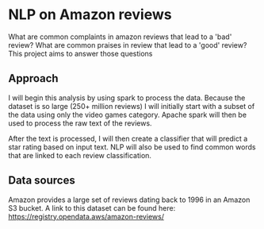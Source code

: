 # NLP on Amazon reviews
What are common complaints in amazon reviews that lead to a 'bad' review? What are common praises in review that lead to a 'good' review? This project aims to answer those questions

## Approach
I will begin this analysis by using spark to process the data. Because the dataset is so large (250+ million reviews) I will initially start with a subset of the data using only the video games category. Apache spark will then be used to process the raw text of the reviews.

After the text is processed, I will then create a classifier that will predict a star rating based on input text. NLP will also be used to find common words that are linked to each review classification.

## Data sources
Amazon provides a large set of reviews dating back to 1996 in an Amazon S3 bucket. A link to this dataset can be found here:
https://registry.opendata.aws/amazon-reviews/
